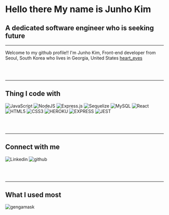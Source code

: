 
# Hello there My name is Junho Kim
## A dedicated software engineer who is seeking future


-----------------------------------------------------------------------------------------------------------------------


Welcome to my github profile!!  I'm Junho Kim, Front-end developer from Seoul, South Korea who lives in Georgia, United States
[heart_eyes](heart_eyes)

<br>
<br>

-----------------------------------------------------------------------------------------------------------------------


## Thing I code with
![JavaScript](https://img.shields.io/badge/JavaScript-F7DF1E?style=for-the-badge&logo=javascript&logoColor=black)
![NodeJS](https://img.shields.io/badge/node.js-6DA55F?style=for-the-badge&logo=node.js&logoColor=white)
![Express.js](https://img.shields.io/badge/express.js-%23404d59.svg?style=for-the-badge&logo=express&logoColor=%2361DAFB)
![Sequelize](https://img.shields.io/badge/Sequelize-52B0E7?style=for-the-badge&logo=Sequelize&logoColor=white)
![MySQL](https://img.shields.io/badge/mysql-%2300f.svg?style=for-the-badge&logo=mysql&logoColor=white)
![React](https://img.shields.io/badge/react-46D8D6.svg?style=for-the-badge&logo=react&logoColor=white)
![HTML5](https://img.shields.io/badge/HTML5-FC8D00.svg?style=for-the-badge&logo=HTML5&logoColor=white)
![CSS3](https://img.shields.io/badge/CSS3-4368FF.svg?style=for-the-badge&logo=CSS3&logoColor=white)
![HEROKU](https://img.shields.io/badge/HEROKU-9230FC.svg?style=for-the-badge&logo=HEROKU&logoColor=white)
![EXPRESS](https://img.shields.io/badge/EXPRESS-000000.svg?style=for-the-badge&logo=EXPRESS&logoColor=white)
![JEST](https://img.shields.io/badge/JEST-9B00FF.svg?style=for-the-badge&logo=JEST&logoColor=white)


<br>
<br>


-----------------------------------------------------------------------------------------------------------------------


## Connect with me
![Linkedin](https://img.shields.io/badge/Linkedin-276CFF.svg?style=for-the-badge&logo=Linkedin&logoColor=white)
![github](https://img.shields.io/badge/github-000000.svg?style=for-the-badge&logo=github&logoColor=white)


<br>
<br>

-----------------------------------------------------------------------------------------------------------------------


## What I used most 
<p><img align="center" src="https://github-readme-stats.vercel.app/api/top-langs?username=gengamask&show_icons=true&locale=en&layout=compact" alt="gengamask" /></p>
